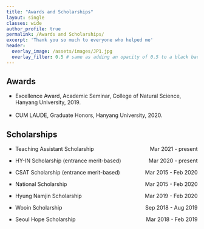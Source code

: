 ```yaml
---
title: "Awards and Scholarships"
layout: single
classes: wide
author_profile: true
permalink: /Awards and Scholarships/
excerpt: 'Thank you so much to everyone who helped me'
header:
  overlay_image: /assets/images/JP1.jpg
  overlay_filter: 0.5 # same as adding an opacity of 0.5 to a black background
---
```


## Awards

<ul type="square">
<li>Excellence Award, Academic Seminar, College of Natural Science, Hanyang University, 2019.</li>
<br>
<li>CUM LAUDE, Graduate Honors, Hanyang University, 2020.</li>
</ul>


## Scholarships

<ul type="square">
<li><p style="text-align:left;">Teaching Assistant Scholarship<span style="float:right;">Mar 2021 - present</span></p></li>
<li><p style="text-align:left;">HY-IN Scholarship (entrance merit-based)<span style="float:right;">Mar 2020 - present</span></p></li>
<li><p style="text-align:left;">CSAT Scholarship (entrance merit-based)<span style="float:right;">Mar 2015 - Feb 2020</span></p></li>
<li><p style="text-align:left;">National Scholarship<span style="float:right;">Mar 2015 - Feb 2020</span></p></li>
<li><p style="text-align:left;">Hyung Namjin Scholarship<span style="float:right;">Mar 2019 - Feb 2020</span></p></li>
<li><p style="text-align:left;">Wooin Scholarship<span style="float:right;">Sep 2018 - Aug 2019</span></p></li>
<li><p style="text-align:left;">Seoul Hope Scholarship<span style="float:right;">Mar 2018 - Feb 2019</span></p></li>    
</ul>    